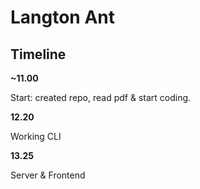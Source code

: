 # Langton Ant

## Timeline

**~11.00**

Start: created repo, read pdf & start coding.

**12.20**

Working CLI

**13.25**

Server & Frontend
